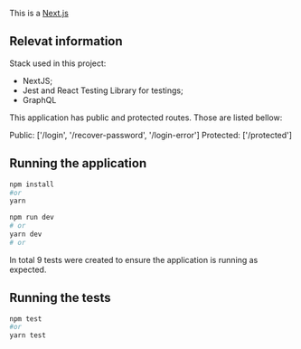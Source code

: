 This is a [Next.js](https://nextjs.org/)

## Relevat information

Stack used in this project:

- NextJS;
- Jest and React Testing Library for testings;
- GraphQL

This application has public and protected routes. Those are listed bellow:

Public: ['/login', '/recover-password', '/login-error']
Protected: ['/protected']

## Running the application

```bash
npm install
#or
yarn

npm run dev
# or
yarn dev
# or
```

In total 9 tests were created to ensure the application is running as expected.

## Running the tests

```bash
npm test
#or
yarn test
```
